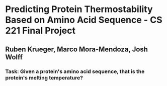 # Predicting Protein Thermostability Based on Amino Acid Sequence - CS 221 Final Project

## Ruben Krueger, Marco Mora-Mendoza, Josh Wolff

### Task: Given a protein's amino acid sequence, that is the protein's melting temperature?